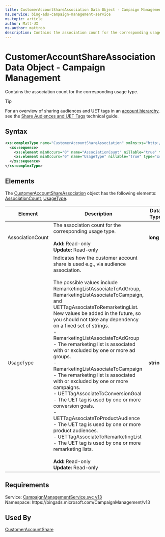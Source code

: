 ```yaml
---
title: CustomerAccountShareAssociation Data Object - Campaign Management
ms.service: bing-ads-campaign-management-service
ms.topic: article
author: Matt-UX
ms.author: mattrob
description: Contains the association count for the corresponding usage type.
---
```

# CustomerAccountShareAssociation Data Object - Campaign Management
Contains the association count for the corresponding usage type. 

> [!TIP]
> For an overview of sharing audiences and UET tags in an [account hierarchy](../guides/account-hierarchy-permissions.md#account-hierarchy), see the [Share Audiences and UET Tags](../guides/universal-event-tracking.md#hierarchy-share) technical guide. 

## Syntax
```xml
<xs:complexType name="CustomerAccountShareAssociation" xmlns:xs="http://www.w3.org/2001/XMLSchema">
  <xs:sequence>
    <xs:element minOccurs="0" name="AssociationCount" nillable="true" type="xs:long" />
    <xs:element minOccurs="0" name="UsageType" nillable="true" type="xs:string" />
  </xs:sequence>
</xs:complexType>
```

## <a name="elements"></a>Elements

The [CustomerAccountShareAssociation](customeraccountshareassociation.md) object has the following elements: [AssociationCount](#associationcount), [UsageType](#usagetype).

|Element|Description|Data Type|
|-----------|---------------|-------------|
|<a name="associationcount"></a>AssociationCount|The association count for the corresponding usage type.<br/><br/>**Add:** Read-only<br/>**Update:** Read-only|**long**|
|<a name="usagetype"></a>UsageType|Indicates how the customer account share is used e.g., via audience association.<br/><br/>The possible values include RemarketingListAssociateToAdGroup, RemarketingListAssociateToCampaign, and UETTagAssociateToRemarketingList. New values be added in the future, so you should not take any dependency on a fixed set of strings.<br/>- RemarketingListAssociateToAdGroup - The remarketing list is associated with or excluded by one or more ad groups.<br/>- RemarketingListAssociateToCampaign - The remarketing list is associated with or excluded by one or more campaigns.<br/>- UETTagAssociateToConversionGoal - The UET tag is used by one or more conversion goals.<br/>- UETTagAssociateToProductAudience - The UET tag is used by one or more product audiences.<br/>- UETTagAssociateToRemarketingList - The UET tag is used by one or more remarketing lists.<br/><br/>**Add:** Read-only<br/>**Update:** Read-only|**string**|

## Requirements
Service: [CampaignManagementService.svc v13](https://campaign.api.bingads.microsoft.com/Api/Advertiser/CampaignManagement/v13/CampaignManagementService.svc)  
Namespace: https\://bingads.microsoft.com/CampaignManagement/v13  

## Used By
[CustomerAccountShare](customeraccountshare.md)  
